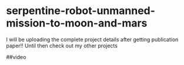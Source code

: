 # serpentine-robot-unmanned-mission-to-moon-and-mars
I will be uploading the complete project details after getting publication paper!!
Until then check out my other projects

##video

